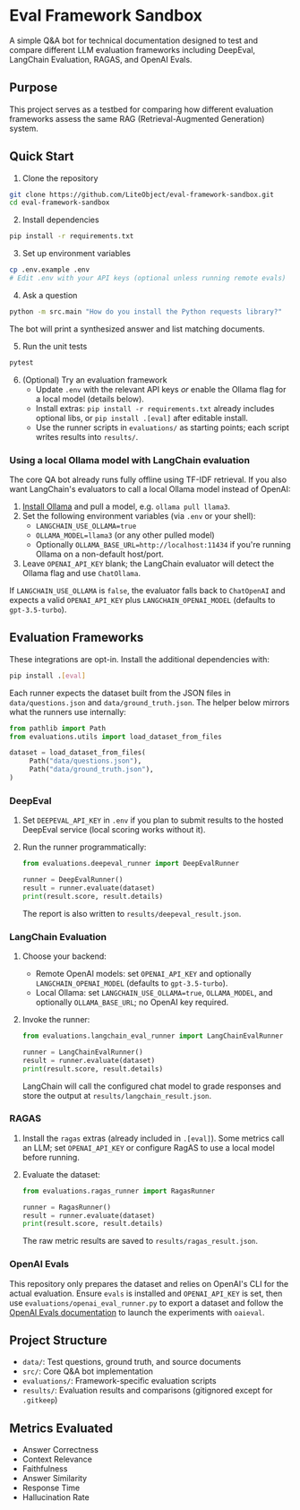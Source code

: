 # Eval Framework Sandbox

A simple Q&A bot for technical documentation designed to test and compare different LLM evaluation frameworks including DeepEval, LangChain Evaluation, RAGAS, and OpenAI Evals.

## Purpose

This project serves as a testbed for comparing how different evaluation frameworks assess the same RAG (Retrieval-Augmented Generation) system.

## Quick Start

1. Clone the repository
```bash
git clone https://github.com/LiteObject/eval-framework-sandbox.git
cd eval-framework-sandbox
```

2. Install dependencies
```bash
pip install -r requirements.txt
```

3. Set up environment variables
```bash
cp .env.example .env
# Edit .env with your API keys (optional unless running remote evals)
```

4. Ask a question
```bash
python -m src.main "How do you install the Python requests library?"
```
The bot will print a synthesized answer and list matching documents.

5. Run the unit tests
```bash
pytest
```

6. (Optional) Try an evaluation framework
    - Update `.env` with the relevant API keys *or* enable the Ollama flag for a local model (details below).
    - Install extras: `pip install -r requirements.txt` already includes optional libs, or `pip install .[eval]` after editable install.
    - Use the runner scripts in `evaluations/` as starting points; each script writes results into `results/`.

### Using a local Ollama model with LangChain evaluation

The core QA bot already runs fully offline using TF-IDF retrieval. If you also want LangChain's evaluators to call a local Ollama model instead of OpenAI:

1. [Install Ollama](https://ollama.ai/download) and pull a model, e.g. `ollama pull llama3`.
2. Set the following environment variables (via `.env` or your shell):
   - `LANGCHAIN_USE_OLLAMA=true`
   - `OLLAMA_MODEL=llama3` (or any other pulled model)
   - Optionally `OLLAMA_BASE_URL=http://localhost:11434` if you're running Ollama on a non-default host/port.
3. Leave `OPENAI_API_KEY` blank; the LangChain evaluator will detect the Ollama flag and use `ChatOllama`.

If `LANGCHAIN_USE_OLLAMA` is `false`, the evaluator falls back to `ChatOpenAI` and expects a valid `OPENAI_API_KEY` plus `LANGCHAIN_OPENAI_MODEL` (defaults to `gpt-3.5-turbo`).

## Evaluation Frameworks

These integrations are opt-in. Install the additional dependencies with:

```bash
pip install .[eval]
```

Each runner expects the dataset built from the JSON files in `data/questions.json`
and `data/ground_truth.json`. The helper below mirrors what the runners use
internally:

```python
from pathlib import Path
from evaluations.utils import load_dataset_from_files

dataset = load_dataset_from_files(
     Path("data/questions.json"),
     Path("data/ground_truth.json"),
)
```

### DeepEval

1. Set `DEEPEVAL_API_KEY` in `.env` if you plan to submit results to the hosted
    DeepEval service (local scoring works without it).
2. Run the runner programmatically:

    ```python
    from evaluations.deepeval_runner import DeepEvalRunner

    runner = DeepEvalRunner()
    result = runner.evaluate(dataset)
    print(result.score, result.details)
    ```

    The report is also written to `results/deepeval_result.json`.

### LangChain Evaluation

1. Choose your backend:
    - Remote OpenAI models: set `OPENAI_API_KEY` and optionally
      `LANGCHAIN_OPENAI_MODEL` (defaults to `gpt-3.5-turbo`).
    - Local Ollama: set `LANGCHAIN_USE_OLLAMA=true`, `OLLAMA_MODEL`, and
      optionally `OLLAMA_BASE_URL`; no OpenAI key required.
2. Invoke the runner:

    ```python
    from evaluations.langchain_eval_runner import LangChainEvalRunner

    runner = LangChainEvalRunner()
    result = runner.evaluate(dataset)
    print(result.score, result.details)
    ```

    LangChain will call the configured chat model to grade responses and store
    the output at `results/langchain_result.json`.

### RAGAS

1. Install the `ragas` extras (already included in `.[eval]`). Some metrics call
    an LLM; set `OPENAI_API_KEY` or configure RagAS to use a local model before
    running.
2. Evaluate the dataset:

    ```python
    from evaluations.ragas_runner import RagasRunner

    runner = RagasRunner()
    result = runner.evaluate(dataset)
    print(result.score, result.details)
    ```

    The raw metric results are saved to `results/ragas_result.json`.

### OpenAI Evals

This repository only prepares the dataset and relies on OpenAI's CLI for the
actual evaluation. Ensure `evals` is installed and `OPENAI_API_KEY` is set, then
use `evaluations/openai_eval_runner.py` to export a dataset and follow the
[OpenAI Evals documentation](https://github.com/openai/evals) to launch the
experiments with `oaieval`.

## Project Structure

- `data/`: Test questions, ground truth, and source documents
- `src/`: Core Q&A bot implementation
- `evaluations/`: Framework-specific evaluation scripts
- `results/`: Evaluation results and comparisons (gitignored except for `.gitkeep`)

## Metrics Evaluated

- Answer Correctness
- Context Relevance
- Faithfulness
- Answer Similarity
- Response Time
- Hallucination Rate